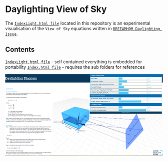 # Daylighting View of Sky

The [`IndexLight.html file`](https://github.com/JulesBuh/threeD.js/blob/master/indexLight.html) located in this repository is an experimental visualisation of the `View of Sky` equations written in [`BREEAM`](https://www.breeam.com/projects/)[`HQM Daylighting Issue`](http://www.homequalitymark.com/standard).

## Contents
[`IndexLight.html file`](https://github.com/JulesBuh/threeD.js/blob/master/indexLight.html) - self contained everything is embedded for portability
[`Index.html file`](https://github.com/JulesBuh/threeD.js/blob/master/index.html) - requires the sub folders for references

![Screenshot](img/thumbnailPreview.png) 
